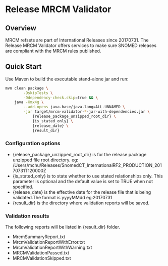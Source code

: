 Release MRCM Validator
======================

## Overview

MRCM refsets are part of International Releases since 20170731. The Release MRCM Validator offers services to make sure SNOMED releases are compliant with the MRCM rules published.

## Quick Start
Use Maven to build the executable stand-alone jar and run:
```bash
mvn clean package \
        -DskipTests \
        -Ddependency-check.skip=true && \
    java -Xmx4g \
        --add-opens java.base/java.lang=ALL-UNNAMED \
        -jar target/mrcm-validator-*-jar-with-dependencies.jar \
            {release_package_unzipped_root_dir} \
            {is_stated_only} \
            {release_date} \
            {result_dir}
```

### Configuration options

* {release_package_unzipped_root_dir} is for the release package unzipped file root directory. eg: /Users/mchu/Releases/SnomedCT_InternationalRF2_PRODUCTION_20170731T120000Z
* {is_stated_only} is to state whether to use stated relationships only. This parameter is optional and the default value is set to TRUE when not specified.
* {release_date} is the effective date for the release file that is being validated.The format is yyyyMMdd eg:20170731
* {result_dir} is the directory where validation reports will be saved.

### Validation results
The following reports will be listed in {result_dir} folder.

* MrcmSummaryReport.txt
* MrcmValidationReportWithError.txt                 
* MrcmValidationReportWithWarning.txt 
* MRCMValidationPassed.txt                          
* MRCMValidationSkipped.txt
